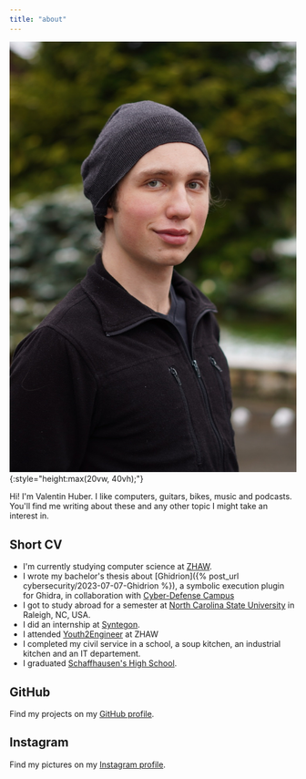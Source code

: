 ```yaml
---
title: "about"
---
```


![](./assets/valentin.jpeg){:style="height:max(20vw, 40vh);"}

Hi! I'm Valentin Huber. I like computers, guitars, bikes, music and podcasts. You'll find me writing about these and any other topic I might take an interest in.

## Short CV

- I'm currently studying computer science at [ZHAW](https://zhaw.ch).
- I wrote my bachelor's thesis about [Ghidrion]({% post_url cybersecurity/2023-07-07-Ghidrion %}), a symbolic execution plugin for Ghidra, in collaboration with [Cyber-Defense Campus](https://cydcampus.ch)
- I got to study abroad for a semester at [North Carolina State University](https://ncsu.edu) in Raleigh, NC, USA.
- I did an internship at [Syntegon](https://syntegon.com).
- I attended [Youth2Engineer](https://www.zhaw.ch/en/engineering/study/pre-college/) at ZHAW 
- I completed my civil service in a school, a soup kitchen, an industrial kitchen and an IT departement.
- I graduated [Schaffhausen's High School](https://kanti.sh.ch).

## GitHub
Find my projects on my [GitHub profile](https://github.com/riesentoaster).

## Instagram
Find my pictures on my [Instagram profile](https://instagram.com/valentinchuber).